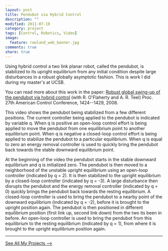 ```yaml
---
layout: post
title: Pendubot via Hybrid Control
description: ""
modified: 2011-07-19
category: project
tags: [Control, Robotics, Video]
image:
  feature: rowland_web_banner.jpg
comments: true
share: true
---
```


Using hybrid control a two link planar robot, called the pendubot, is stabilized to its upright equilibrium from any initial condition <!-- more -->despite large disturbances in a robust globally asymptotic fashion. This is work I did during my master's at UCSB.

You can read more about this work in the paper:
[Robust global swing-up of the pendubot via hybrid control](http://ieeexplore.ieee.org/Xplore/login.jsp?url=http%3A%2F%2Fieeexplore.ieee.org%2Fstamp%2Fstamp.jsp%3Ftp%3D%26arnumber%3D4586692%26isnumber%3D4586444&authDecision=-201g) (with R. O'Flaherty and A. R. Teel) Proc. 27th American Control Conference, 1424--1429, 2008.

This video shows the pendubot being stabilized from a few different positions. The current controller being applied to the pendubot is indicated by variable q. When q is positive an open-loop control effort is being applied to move the pendubot from one equilibrium point to another equilibrium point. When q is negative a closed-loop control effort is being applied to stabilize the pendubot to a particular equilibrium. When q is equal to zero an energy removal controller is used to quickly bring the pendubot back towards the stable downward equilibrium point.

At the beginning of the video the pendubot starts in the stable downward equilibrium and q is initialized zero. The pendubot is then moved to a neighborhood of the unstable upright equilibrium using an open-loop controller (indicated by q = 2). It is then stabilized to the upright equilibrium by a closed-loop controller (indicated by q = -3). A large disturbance then disrupts the pendubot and the energy removal controller (indicated by q = 0) quickly brings the pendubot back towards the resting equilibrium. A closed-loop controller is used to bring the pendubot to a nearby point of the downward equilibrium (indicated by q = -2), before it is brought to the upright position again. The pendubot is then positioned in different equilibrium position (first link up, second link down) from the two its been in before. An open-loop controller is used to bring the pendubot from this equilibrium to the resting equilibrium (indicated by q = 1), from where it is brought to the upright equilibrium position again.





* * *



[See All My Projects -->](http://www.rowlandoflaherty.com/projects/)
